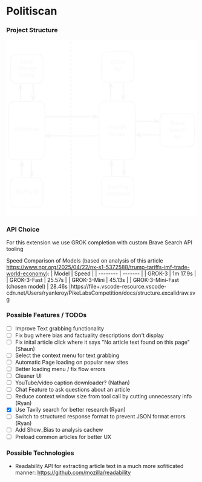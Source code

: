 # Politiscan

### Project Structure
![Diagram of Project Structure](docs/structure.excalidraw.svg)

### API Choice
For this extension we use GROK completion with custom Brave Search API tooling

Speed Comparison of Models (based on analysis of this article https://www.npr.org/2025/04/22/nx-s1-5372588/trump-tariffs-imf-trade-world-economy):
| Model    | Speed |
| -------- | ------- |
| GROK-3   | 1m 17.9s |
| GROK-3-Fast | 25.57s |
| GROK-3-Mini    | 45.13s |
| GROK-3-Mini-Fast (chosen model)    | 28.46s |https://file+.vscode-resource.vscode-cdn.net/Users/ryanleroy/PikeLabsCompetition/docs/structure.excalidraw.svg

### Possible Features / TODOs
- [ ] Improve Text grabbing functionality
- [ ] Fix bug where bias and factuality descriptions don't display
- [ ] Fix inital article click where it says "No article text found on this page" (Shaun)
- [ ] Select the context menu for text grabbing
- [ ] Automatic Page loading on popular new sites
- [ ] Better loading menu / fix flow errors
- [ ] Cleaner UI
- [ ] YouTube/video caption downloader? (Nathan)
- [ ] Chat Feature to ask questions about an article
- [ ] Reduce context window size from tool call by cutting unnecessary info (Ryan)
- [x] Use Tavily search for better research (Ryan)
- [ ] Switch to structured response format to prevent JSON format errors (Ryan)
- [ ] Add Show_Bias to analysis cachew
- [ ] Preload common articles for better UX

### Possible Technologies
- Readability API for extracting article text in a much more sofiticated manner: https://github.com/mozilla/readability
